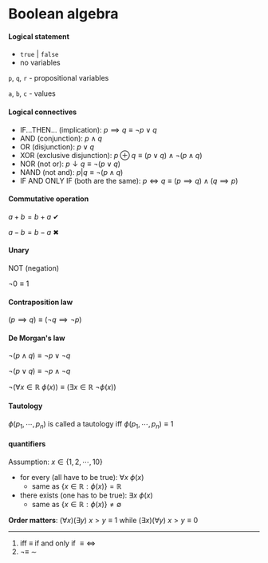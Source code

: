 # Boolean algebra

#### Logical statement

- `true` | `false`
- no variables

`p`, `q`, `r` - propositional variables

`a`, `b`, `c` - values

#### Logical connectives

- IF...THEN... (implication): $p \implies q \equiv \neg p \lor q$
- AND (conjunction): $p \land q$
- OR (disjunction): $p \lor q$
- XOR (exclusive disjunction): $p \oplus q \equiv (p \lor q) \land \neg (p \land q)$
- NOR (not or): $p \downarrow q \equiv \neg (p \lor q)$
- NAND (not and): $p | q \equiv \neg (p \land q)$
- IF AND ONLY IF (both are the same): $p \iff q \equiv (p \implies q) \land (q \implies p)$

#### Commutative operation

$a + b = b + a$ ✔

$a - b = b - a$ ✖

#### Unary

NOT (negation)

$\neg0 \equiv 1$

#### Contraposition law

$(p \implies q) \equiv (\neg q \implies \neg p)$

#### De Morgan's law

$\neg(p \land q) \equiv \neg p \lor \neg q$

$\neg(p \lor q) \equiv \neg p \land \neg q$

$\neg(\forall x \in \mathbb{R}\ \phi(x)) \equiv (\exists x \in \mathbb{R}\ \neg\phi(x))$

#### Tautology

$\phi(p_1, \cdots,p_n)$ is called a tautology iff $\phi(p_1, \cdots,p_n) \equiv 1$

#### quantifiers

Assumption: $x \in \{ 1, 2, \cdots, 10 \}$

- for every (all have to be true): $\forall x\ \phi(x)$
  - same as $\{x \in \mathbb{R}: \phi(x)\} = \mathbb{R}$
- there exists (one has to be true): $\exists x\ \phi(x)$
  - same as $\{x \in \mathbb{R}: \phi(x)\} \ne \emptyset$

**Order matters**: $(\forall x)(\exists y)\ x > y \equiv 1$ while $(\exists x)(\forall y)\ x > y \equiv 0$

---

1. iff $\equiv$ if and only if $\equiv \iff$
2. $\neg \equiv\ \sim$
